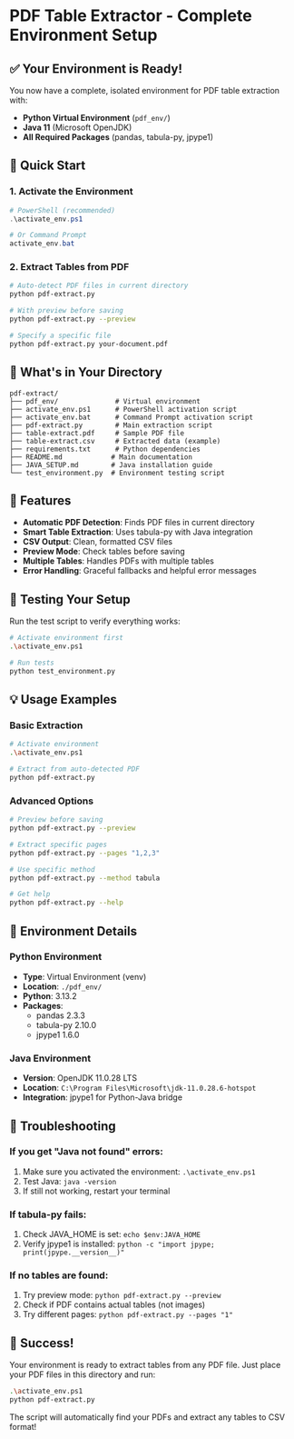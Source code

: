 # PDF Table Extractor - Complete Environment Setup

## ✅ Your Environment is Ready!

You now have a complete, isolated environment for PDF table extraction with:
- **Python Virtual Environment** (`pdf_env/`)
- **Java 11** (Microsoft OpenJDK)
- **All Required Packages** (pandas, tabula-py, jpype1)

## 🚀 Quick Start

### 1. Activate the Environment
```powershell
# PowerShell (recommended)
.\activate_env.ps1

# Or Command Prompt
activate_env.bat
```

### 2. Extract Tables from PDF
```bash
# Auto-detect PDF files in current directory
python pdf-extract.py

# With preview before saving
python pdf-extract.py --preview

# Specify a specific file
python pdf-extract.py your-document.pdf
```

## 📁 What's in Your Directory

```
pdf-extract/
├── pdf_env/              # Virtual environment
├── activate_env.ps1      # PowerShell activation script
├── activate_env.bat      # Command Prompt activation script
├── pdf-extract.py        # Main extraction script
├── table-extract.pdf     # Sample PDF file
├── table-extract.csv     # Extracted data (example)
├── requirements.txt      # Python dependencies
├── README.md            # Main documentation
├── JAVA_SETUP.md        # Java installation guide
└── test_environment.py  # Environment testing script
```

## 🎯 Features

- **Automatic PDF Detection**: Finds PDF files in current directory
- **Smart Table Extraction**: Uses tabula-py with Java integration
- **CSV Output**: Clean, formatted CSV files
- **Preview Mode**: Check tables before saving
- **Multiple Tables**: Handles PDFs with multiple tables
- **Error Handling**: Graceful fallbacks and helpful error messages

## 🧪 Testing Your Setup

Run the test script to verify everything works:
```bash
# Activate environment first
.\activate_env.ps1

# Run tests
python test_environment.py
```

## 💡 Usage Examples

### Basic Extraction
```bash
# Activate environment
.\activate_env.ps1

# Extract from auto-detected PDF
python pdf-extract.py
```

### Advanced Options
```bash
# Preview before saving
python pdf-extract.py --preview

# Extract specific pages
python pdf-extract.py --pages "1,2,3"

# Use specific method
python pdf-extract.py --method tabula

# Get help
python pdf-extract.py --help
```

## 🔧 Environment Details

### Python Environment
- **Type**: Virtual Environment (venv)
- **Location**: `./pdf_env/`
- **Python**: 3.13.2
- **Packages**:
  - pandas 2.3.3
  - tabula-py 2.10.0
  - jpype1 1.6.0

### Java Environment
- **Version**: OpenJDK 11.0.28 LTS
- **Location**: `C:\Program Files\Microsoft\jdk-11.0.28.6-hotspot`
- **Integration**: jpype1 for Python-Java bridge

## 🚨 Troubleshooting

### If you get "Java not found" errors:
1. Make sure you activated the environment: `.\activate_env.ps1`
2. Test Java: `java -version`
3. If still not working, restart your terminal

### If tabula-py fails:
1. Check JAVA_HOME is set: `echo $env:JAVA_HOME`
2. Verify jpype1 is installed: `python -c "import jpype; print(jpype.__version__)"`

### If no tables are found:
1. Try preview mode: `python pdf-extract.py --preview`
2. Check if PDF contains actual tables (not images)
3. Try different pages: `python pdf-extract.py --pages "1"`

## 🎉 Success!

Your environment is ready to extract tables from any PDF file. Just place your PDF files in this directory and run:

```bash
.\activate_env.ps1
python pdf-extract.py
```

The script will automatically find your PDFs and extract any tables to CSV format!